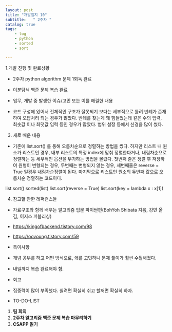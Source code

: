 ```yaml
---
layout: post
title: "개발일지 10"
subtitle:   " 2주차 "
catalog: true
tags:
    - log
    - python
    - sorted
    - sort

---
```


1.개발 진행 및 완료상황

- 2주차 python algorithm 문제 1회독 완료
- 이분탐색 백준 문제 복습 완료
- 업무, 개발 중 발생한 이슈/고민 또는 이를 해결한 내용

- 코드 구성에 있어서 전체적인 구조가 잘못되기 보다는 세부적으로 틀려 반례가 존재하여 오답처리 되는 경우가 많았다. 반례를 찾는게 꽤 힘들었는데 같은 수의 입력, 최솟값 이나 최댓값 입력 등인 경우가 많았다. 범위 설정 등에서 신경을 많이 썼다.



3. 새로 배운 내용

- 기존에 list.sort() 를 통해 오름차순으로 정렬하는 방법을 썼다. 하지만 리스트 내 원소가 리스트인 경우, 내부 리스트의 특정 index에 맞춰 정렬한다거나, 내림차순으로 정렬하는 등 세부적인 옵션을 부가하는 방법을 몰랐다. 첫번째 줄은 정렬 후 저장하여 원형이 변형되는 경우, 두번째는 변형되지 않는 경우, 세번째줄은 reverse = True 일경우 내림차순정렬이 된다. 마지막으로 리스트인 원소의 두번째 값으로 오름차순 정렬하는 코드이다.

list.sort() sorted(list) list.sort(reverse = True) list.sort(key = lambda x : x[1])







4. 참고할 만한 레퍼런스들

- 자료구조와 함께 배우는 알고리즘 입문 파이썬편(BohYoh Shibata 지음, 강민 옮김, 이지스 퍼블리싱)
- https://kingofbackend.tistory.com/98
- https://ooyoung.tistory.com/59
- 특이사항

- 개념 공부를 하고 어떤 방식으로, 왜를 고민하니 문제 풀이가 훨씬 수월해졌다.
- 내일까지 복습 완료해야 함.
- 회고

- 집중력이 많이 부족했다. 쉴려면 확실히 쉬고 할꺼면 확실히 하자.
- TO-DO-LIST

1. **팀 회의**
2. **2주차 알고리즘 백준 문제 복습 마무리하기**
3. **CSAPP 읽기**